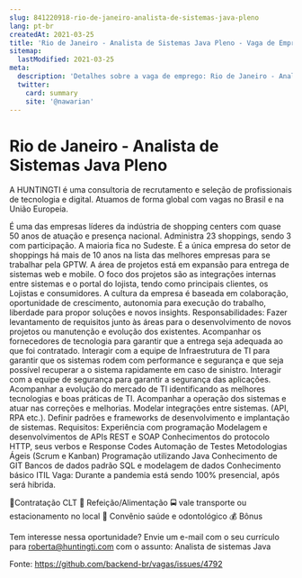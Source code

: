 ```yaml
---
slug: 841220918-rio-de-janeiro-analista-de-sistemas-java-pleno
lang: pt-br
createdAt: 2021-03-25
title: 'Rio de Janeiro - Analista de Sistemas Java Pleno - Vaga de Emprego'
sitemap:
  lastModified: 2021-03-25
meta:
  description: 'Detalhes sobre a vaga de emprego: Rio de Janeiro - Analista de Sistemas Java Pleno'
  twitter:
    card: summary
    site: '@nawarian'
---
```


# Rio de Janeiro - Analista de Sistemas Java Pleno

A HUNTINGTI é uma consultoria de recrutamento e seleção de profissionais de tecnologia e digital. Atuamos de forma global com vagas no Brasil e na União Europeia.

É uma das empresas líderes da indústria de shopping centers com quase 50 anos de atuação e presença nacional. Administra 23 shoppings, sendo 3 com participação. A maioria fica no Sudeste. É a única empresa do setor de shoppings há mais de 10 anos na lista das melhores empresas para se trabalhar pela GPTW. A área de projetos está em expansão para entrega de sistemas web e mobile. O foco dos projetos são as integrações internas entre sistemas e o portal do lojista, tendo como principais clientes, os Lojistas e consumidores. A cultura da empresa é baseada em colaboração, oportunidade de crescimento, autonomia para execução do trabalho, liberdade para propor soluções e novos insights.
Responsabilidades:
Fazer levantamento de requisitos junto às áreas para o desenvolvimento de novos projetos ou manutenção e evolução dos existentes.
Acompanhar os fornecedores de tecnologia para garantir que a entrega seja adequada ao que foi contratado.
Interagir com a equipe de Infraestrutura de TI para garantir que os sistemas rodem com performance e segurança e que seja possível recuperar a o sistema rapidamente em caso de sinistro.
Interagir com a equipe de segurança para garantir a segurança das aplicações.
Acompanhar a evolução do mercado de TI identificando as melhores tecnologias e boas práticas de TI.
Acompanhar a operação dos sistemas e atuar nas correções e melhorias.
Modelar integrações entre sistemas. (API, RPA etc.).
Definir padrões e frameworks de desenvolvimento e implantação de sistemas.
Requisitos:
Experiência com programação
Modelagem e desenvolvimentos de APIs REST e SOAP
Conhecimentos do protocolo HTTP, seus verbos e Response Codes
Automação de Testes
Metodologias Ágeis (Scrum e Kanban)
Programação utilizando Java
Conhecimento de GIT
Bancos de dados padrão SQL e modelagem de dados
Conhecimento básico ITIL
Vaga: Durante a pandemia está sendo 100% presencial, após será hibrida.

💼Contratação CLT
🥘 Refeição/Alimentação
🚍 vale transporte ou estacionamento no local
🏥 Convênio saúde e odontológico
💰 Bônus

Tem interesse nessa oportunidade?
Envie um e-mail com o seu currículo para roberta@huntingti.com com o assunto: Analista de sistemas Java 


Fonte: https://github.com/backend-br/vagas/issues/4792